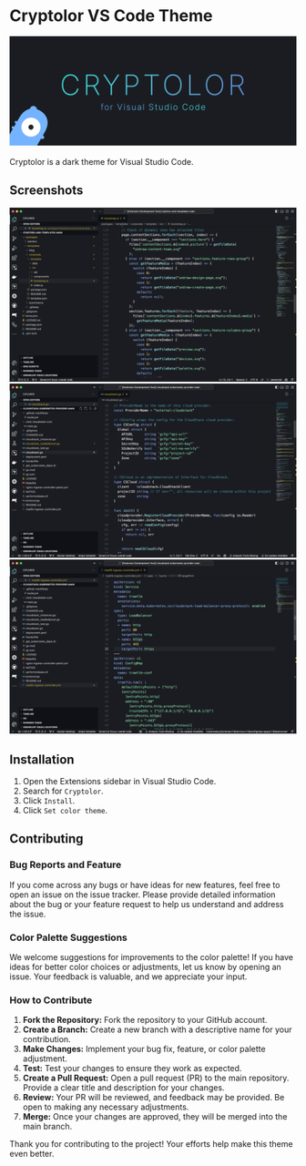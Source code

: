 # Cryptolor VS Code Theme

<div align="center">
  <img src="https://raw.githubusercontent.com/iamcryptoki/vscode-theme-cryptolor/main/images/readme_banner.jpg" />
</div>

<br>
Cryptolor is a dark theme for Visual Studio Code.
<br>

## Screenshots

<div align="center">
  <img src="https://raw.githubusercontent.com/iamcryptoki/vscode-theme-cryptolor/main/images/screenshot_js.png" />
</div>
<div align="center">
  <img src="https://raw.githubusercontent.com/iamcryptoki/vscode-theme-cryptolor/main/images/screenshot_go.png" />
</div>
<div align="center">
  <img src="https://raw.githubusercontent.com/iamcryptoki/vscode-theme-cryptolor/main/images/screenshot_yaml.png" />
</div>

## Installation

1. Open the Extensions sidebar in Visual Studio Code.
2. Search for `Cryptolor`.
3. Click `Install`.
4. Click `Set color theme`.

## Contributing

### Bug Reports and Feature 

If you come across any bugs or have ideas for new features, feel free to open an issue on the issue tracker. Please provide detailed information about the bug or your feature request to help us understand and address the issue.

### Color Palette Suggestions

We welcome suggestions for improvements to the color palette! If you have ideas for better color choices or adjustments, let us know by opening an issue. Your feedback is valuable, and we appreciate your input.

### How to Contribute

1. **Fork the Repository:** Fork the repository to your GitHub account.
2. **Create a Branch:** Create a new branch with a descriptive name for your contribution.
3. **Make Changes:** Implement your bug fix, feature, or color palette adjustment.
4. **Test:** Test your changes to ensure they work as expected.
5. **Create a Pull Request:** Open a pull request (PR) to the main repository. Provide a clear title and description for your changes.
6. **Review:** Your PR will be reviewed, and feedback may be provided. Be open to making any necessary adjustments.
7. **Merge:** Once your changes are approved, they will be merged into the main branch.

Thank you for contributing to the project! Your efforts help make this theme even better.